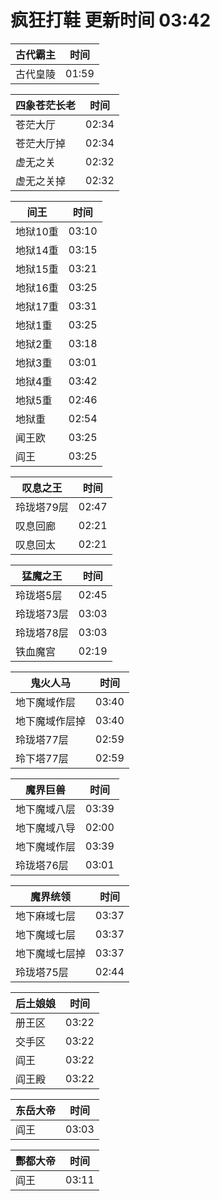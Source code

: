 # 疯狂打鞋 更新时间 03:42

| 古代霸主   | 时间    |
|--------|-------|
| 古代皇陵 | 01:59 |

| 四象苍茫长老   | 时间    |
|--------|-------|
| 苍茫大厅 | 02:34 |
| 苍茫大厅掉 | 02:34 |
| 虚无之关 | 02:32 |
| 虚无之关掉 | 02:32 |

| 间王   | 时间    |
|--------|-------|
| 地狱10重 | 03:10 |
| 地狱14重 | 03:15 |
| 地狱15重 | 03:21 |
| 地狱16重 | 03:25 |
| 地狱17重 | 03:31 |
| 地狱1重 | 03:25 |
| 地狱2重 | 03:18 |
| 地狱3重 | 03:01 |
| 地狱4重 | 03:42 |
| 地狱5重 | 02:46 |
| 地狱重 | 02:54 |
| 闻王欧 | 03:25 |
| 阎王 | 03:25 |

| 叹息之王   | 时间    |
|--------|-------|
| 玲珑塔79层 | 02:47 |
| 叹息回廊 | 02:21 |
| 叹息回太 | 02:21 |

| 猛魔之王   | 时间    |
|--------|-------|
| 玲珑塔5层 | 02:45 |
| 玲珑塔73层 | 03:03 |
| 玲珑塔78层 | 03:03 |
| 铁血魔宫 | 02:19 |

| 鬼火人马   | 时间    |
|--------|-------|
| 地下魔域作层 | 03:40 |
| 地下魔域作层掉 | 03:40 |
| 玲珑塔77层 | 02:59 |
| 玲下塔77层 | 02:59 |

| 魔界巨兽   | 时间    |
|--------|-------|
| 地下魔域八层 | 03:39 |
| 地下魔域八导 | 02:00 |
| 地下魔域作层 | 03:39 |
| 玲珑塔76层 | 03:01 |

| 魔界统领   | 时间    |
|--------|-------|
| 地下麻域七层 | 03:37 |
| 地下魔域七层 | 03:37 |
| 地下魔域七层掉 | 03:37 |
| 玲珑塔75层 | 02:44 |

| 后土娘娘   | 时间    |
|--------|-------|
| 册王区 | 03:22 |
| 交手区 | 03:22 |
| 阎王 | 03:22 |
| 阎王殿 | 03:22 |

| 东岳大帝   | 时间    |
|--------|-------|
| 阎王 | 03:03 |

| 酆都大帝   | 时间    |
|--------|-------|
| 阎王 | 03:11 |